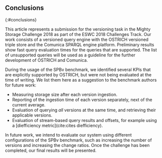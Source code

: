 ## Conclusions
{:#conclusions}

This article represents a submission for the versioning task in the Mighty Storage Challenge 2018 as part of the ESWC 2018 Challenges Track.
Our work consists of a versioned query engine with the OSTRICH versioned triple store and the Comunica SPARQL engine platform.
Preliminary results show fast query evaluation times for the queries that are supported.
The list of unsupported queries will be used as a guideline for the further development of OSTRICH and Comunica.

During the usage of the SPBv benchmark,
we identified several KPIs that are explicitly supported by OSTRICH,
but were not being evaluated at the time of writing.
We list them here as a suggestion to the benchmark authors for future work:

* Measuring storage size after each version ingestion.
* Reporting of the ingestion time of each version separately, next of the current average.
* Evaluation of querying _all_ versions at the same time, and retrieving their applicable versions.
* Evaluation of stream-based query results and offsets, for example using a [diefficiency metric](cite:cites diefficiency).

In future work, we intend to evaluate our system using different configurations of the SPBv benchmark,
such as increasing the number of versions and increasing the change ratios.
Once the challenge has been completed, our final results will be presented.
